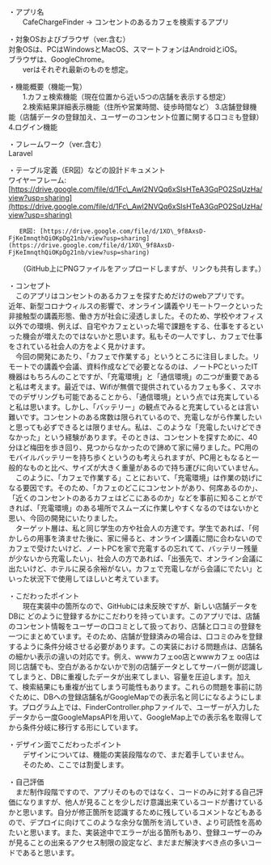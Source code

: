 ・アプリ名  
　　CafeChargeFinder  \-\> コンセントのあるカフェを検索するアプリ

・対象OSおよびブラウザ（ver.含む）  
 対象OSは、PCはWindowsとMacOS、スマートフォンはAndroidとiOS。  
 ブラウザは、GoogleChrome。  
　　verはそれぞれ最新のものを想定。

・機能概要（機能一覧）  
　　1.カフェ検索機能（現在位置から近い5つの店舗を表示する想定）  
　　2.検索結果詳細表示機能（住所や営業時間、徒歩時間など）
 3.店舗登録機能（店舗データの登録加え、ユーザーのコンセント位置に関する口コミも登録）
 4.ログイン機能

・フレームワーク（ver.含む）        
       Laravel

・テーブル定義（ER図）などの設計ドキュメント  
       ワイヤーフレーム: [https://drive.google.com/file/d/1Fc\_Awl2NVQq6xSIsHTeA3GqPO2SqUzHa/view?usp=sharing](https://drive.google.com/file/d/1Fc\_Awl2NVQq6xSIsHTeA3GqPO2SqUzHa/view?usp=sharing)

       ER図: [https://drive.google.com/file/d/1XO\_9f8AxsD-FjKeImnqthQiOKpDg21nb/view?usp=sharing](https://drive.google.com/file/d/1XO\_9f8AxsD-FjKeImnqthQiOKpDg21nb/view?usp=sharing)

　　（GitHub上にPNGファイルをアップロードしますが、リンクも共有します。）

・コンセプト  
　このアプリはコンセントのあるカフェを探すためだけのwebアプリです。  
近年、新型コロナウィルスの影響で、オンライン講義やリモートワークといった非接触型の講義形態、働き方が社会に浸透しました。そのため、学校やオフィス以外での環境、例えば、自宅やカフェといった場で課題をする、仕事をするといった機会が増えたのではないかと思います。私もその一人ですし、カフェで仕事をされている社会人の方をよく見かけます。  
　今回の開発にあたり、「カフェで作業する」というところに注目しました。リモートでの講義や会議、資料作成などで必要となるのは、ノートPCといったIT機器はもちろんのことですが、「充電環境」と「通信環境」の二つが重要であると私は考えます。最近では、Wifiが無償で提供されているカフェも多く、スマホでのデザリングも可能であることから、「通信環境」という点では充実していると私は思います。しかし、「バッテリー」の観点でみると充実しているとは言い難いです。コンセントのある席数は限られているので、充電しながら作業したいと思っても必ずできるとは限りません。私は、このような「充電したいけどできなかった」という経験があります。そのときは、コンセントを探すために、40分ほど梅田を歩き回り、見つからなかったので諦めて家に帰りました。PC用のモバイルバッテリーを持ち歩くというのも考えられますが、PC用ともなると一般的なものと比べ、サイズが大きく重量があるので持ち運びに向いていません。  
　このように、「カフェで作業する」ことにおいて、「充電環境」は作業の妨げになる要因です。そのため、「カフェのどこにコンセントがあり、何席あるのか」、「近くのコンセントのあるカフェはどこにあるのか」などを事前に知ることができれば、「充電環境」のある場所でスムーズに作業しやすくなるのではないかと思い、今回の開発にいたりました。  
　ターゲット層は、私と同じ学生の方や社会人の方達です。学生であれば、「何かしらの用事を済ませた後に、家に帰ると、オンライン講義に間に合わないのでカフェで受けたいけど、ノートPCを家で充電するの忘れてて、バッテリー残量が少ないから充電したい」、社会人の方であれば、「出張先で、オンライン会議に出たいけど、ホテルに戻る余裕がない。カフェで充電しながら会議にでたい」といった状況下で使用してほしいと考えています。

・こだわったポイント  
　　現在実装中の箇所なので、GitHubには未反映ですが、新しい店舗データをDBに どのように登録するかにこだわりを持っています。このアプリでは、店舗のコンセント情報をユーザーの口コミとして扱っており、店舗と口コミの登録を一つにまとめています。そのため、店舗が登録済みの場合は、口コミのみを登録するように条件分岐させる必要があります。この実装における問題点は、店舗名の細かい表示の違いの対応です。例え、wwwカフェoo店とwwwカフェ oo店は同じ店舗でも、空白があるかないかで別の店舗データとしてサーバー側が認識してしまうと、DBに重複したデータが出来てしまい、容量を圧迫します。加えて、検索結果にも重複が出てしまう可能性もあります。これらの問題を事前に防ぐために、DBへの登録店舗名がGoogleMapでの表示名と同じになるようにします。プログラム上では、FinderController.phpファイルで、ユーザーが入力したデータから一度GoogleMapsAPIを用いて、GoogleMap上での表示名を取得してから条件分岐に移行する形にしています。

・デザイン面でこだわったポイント  
　　デザインについては、機能の実装段階なので、まだ着手していません。  
　　そのため、ここでは割愛します。

・自己評価  
　まだ制作段階ですので、アプリそのものではなく、コードのみに対する自己評価になりますが、他人が見ることを少しだけ意識出来ているコードが書けているかと思います。自分が修正箇所を認識するために残しているコメントなどもあるので、デプロイに向けてこのような余分な箇所を消していき、より可読性を高めたいと思います。また、実装途中でエラーが出る箇所もあり、登録ユーザーのみが見ることの出来るアクセス制限の設定など、まだまだ解決すべき点の多いコードであると思います。
